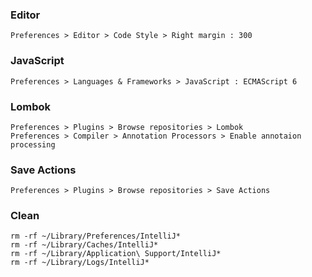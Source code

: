 ### Editor
```
Preferences > Editor > Code Style > Right margin : 300
```

### JavaScript
```
Preferences > Languages & Frameworks > JavaScript : ECMAScript 6
```

### Lombok
```
Preferences > Plugins > Browse repositories > Lombok
Preferences > Compiler > Annotation Processors > Enable annotaion processing
```

### Save Actions
```
Preferences > Plugins > Browse repositories > Save Actions
```

### Clean
```
rm -rf ~/Library/Preferences/IntelliJ*
rm -rf ~/Library/Caches/IntelliJ*
rm -rf ~/Library/Application\ Support/IntelliJ*
rm -rf ~/Library/Logs/IntelliJ*
```

